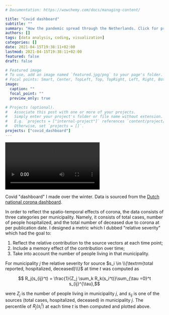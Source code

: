 ```yaml
---
# Documentation: https://wowchemy.com/docs/managing-content/

title: "Covid dashboard"
subtitle: ""
summary: "How the pandemic spread through the Netherlands. Click for pretty animations!"
authors: []
tags: [data analysis, coding, visualization]
categories: []
date: 2021-04-15T19:38:11+02:00
lastmod: 2021-04-15T19:38:11+02:00
featured: false
draft: false

# Featured image
# To use, add an image named `featured.jpg/png` to your page's folder.
# Focal points: Smart, Center, TopLeft, Top, TopRight, Left, Right, BottomLeft, Bottom, BottomRight.
image:
  caption: ""
  focal_point: ""
  preview_only: true

# Projects (optional).
#   Associate this post with one or more of your projects.
#   Simply enter your project's folder or file name without extension.
#   E.g. `projects = ["internal-project"]` references `content/project/deep-learning/index.md`.
#   Otherwise, set `projects = []`.
projects: ["covid_dashboard"]
---
```



<video playsinline autoplay controls mute loop>
 <source src = "covid_anim.webm" type = "video/webm">
 <source src = "test.mp4" type = "video/mp4">
</video>

Covid "dashboard" I made over the winter. Data is sourced from the [Dutch national corona dashboard](https://coronadashboard.rijksoverheid.nl/).

In order to reflect the spatio-temporal effects of corona, the data consists of three categories per municipality. Namely, it consists of total cases, number of people hospitalized, and the total number of deceased due to corona at per publication date. I designed a metric which I dubbed "relative severity" which had the goal to:

1. Reflect the relative contribution to the source vectors at each time point;
2. Include a memory effect of the contribution over time;
3. Take into account the number of people living in that municipality.

For municipality $j$ the  relative severity for source $s_i \in \\{\textrm{total reported, hospitalized, deceased}\\}$ at time $t$  was computed as

$$ R_j(s_{ij}^t) = \frac{1}{Z_j \sum_k R_k(s_i^t)}\sum_{\tau =0}^t s_{ij}^{\tau},$$

were $Z_j$ is the number of people living in municipality $j$, and $s_{ij}$ is one of the sources (total cases, hospitalized, deceased) in municipality $j$.
The percentile of $R_j(s_i^t)$ at each time $t$ is then computed and plotted above. 

 



